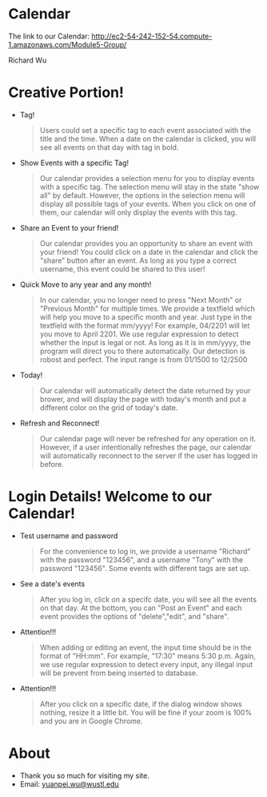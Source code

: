 # Calendar
The link to our Calendar:
http://ec2-54-242-152-54.compute-1.amazonaws.com/Module5-Group/

Richard Wu

# Creative Portion!
- Tag!
  > Users could set a specific tag to each event associated with the title and the time. When a date on the calendar is clicked, you will see all events on that day with tag in bold.
- Show Events with a specific Tag!
  > Our calendar provides a selection menu for you to display events with a specific tag. The selection menu will stay in the state "show all" by default. However, the options in the selection menu will display all possible tags of your events. When you click on one of them, our calendar will only display the events with this tag.
- Share an Event to your friend!
  > Our calendar provides you an opportunity to share an event with your friend! You could click on a date in the calendar and click the "share" button after an event. As long as you type a correct username, this event could be shared to this user!
- Quick Move to any year and any month!
  > In our calendar, you no longer need to press "Next Month" or "Previous Month" for multiple times. We provide a textfield which will help you move to a specific month and year. Just type in the textfield with the format mm/yyyy! For example, 04/2201 will let you move to April 2201. We use regular expression to detect whether the input is legal or not. As long as it is in mm/yyyy, the program will direct you to there automatically. Our detection is robost and perfect. The input range is from 01/1500 to 12/2500
- Today!
  > Our calendar will automatically detect the date returned by your brower, and will display the page with today's month and put a different color on the grid of today's date.
- Refresh and Reconnect!
  > Our calendar page will never be refreshed for any operation on it. However, if a user intentionally refreshes the page, our calendar will automatically reconnect to the server if the user has logged in before.

# Login Details! Welcome to our Calendar!
- Test username and password
  >For the convenience to log in, we provide a username "Richard" with the password "123456",
and a username "Tony" with the password "123456".
Some events with different tags are set up.
- See a date's events
  >After you log in, click on a specifc date, you will see all the events on that day. At the bottom, you can "Post an Event" and each event provides the options of "delete","edit", and "share".
- Attention!!!
  >When adding or editing an event, the input time should be in the format of "HH:mm". For example, "17:30" means 5:30 p.m. Again, we use regular expression to detect every input, any illegal input will be prevent from being inserted to database.
- Attention!!!
  >After you click on a specific date, if the dialog window shows nothing, resize it a little bit. You will be fine if your zoom is 100% and you are in Google Chrome.

# About
 - Thank you so much for visiting my site.
 - Email: yuanpei.wu@wustl.edu



